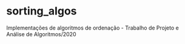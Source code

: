# sorting_algos
Implementações de algoritmos de ordenação - Trabalho de Projeto e Análise de Algoritmos/2020
